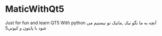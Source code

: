 # MaticWithQt5
Just for fun and learn QT5 With python
آنچه به ما نگو تیک ,ماتیک  تو نیستیم می شود با پایتون و کیوتی5
